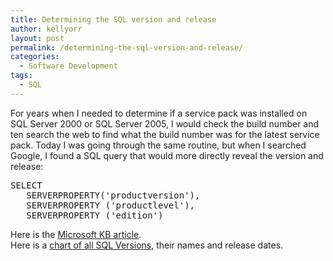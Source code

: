 ```yaml
---
title: Determining the SQL version and release
author: kellyorr
layout: post
permalink: /determining-the-sql-version-and-release/
categories:
  - Software Development
tags:
  - SQL
---
```

For years when I needed to determine if a service pack was installed on SQL Server 2000 or SQL Server 2005, I would check the build number and ten search the web to find what the build number was for the latest service pack. Today I was going through the same routine, but when I searched Google, I found a SQL query that would more directly reveal the version and release:

<pre class="brush: sql; title: ; notranslate" title="">SELECT  
   SERVERPROPERTY('productversion'), 
   SERVERPROPERTY ('productlevel'), 
   SERVERPROPERTY ('edition')
</pre>

Here is the [Microsoft KB article][1].  
Here is a [chart of all SQL Versions][2], their names and release dates.

 [1]: http://support.microsoft.com/kb/321185
 [2]: http://www.sqlteam.com/article/sql-server-versions